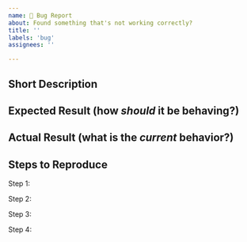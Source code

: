 ```yaml
---
name: 🐞 Bug Report
about: Found something that's not working correctly?
title: ''
labels: 'bug'
assignees: ''

---
```


## Short Description

## Expected Result (how *should* it be behaving?)

## Actual Result (what is the *current* behavior?)

## Steps to Reproduce

Step 1: 

Step 2: 

Step 3: 

Step 4: 

